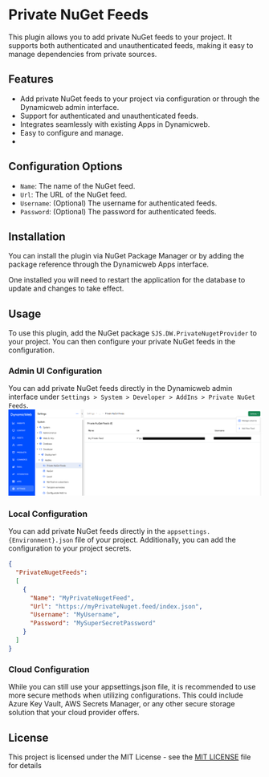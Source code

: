 # Private NuGet Feeds
This plugin allows you to add private NuGet feeds to your project. It supports both authenticated and unauthenticated feeds, 
making it easy to manage dependencies from private sources.

## Features
- Add private NuGet feeds to your project via configuration or through the Dynamicweb admin interface.
- Support for authenticated and unauthenticated feeds.
- Integrates seamlessly with existing Apps in Dynamicweb.
- Easy to configure and manage.
- 
## Configuration Options
- `Name`: The name of the NuGet feed.
- `Url`: The URL of the NuGet feed.
- `Username`: (Optional) The username for authenticated feeds.
- `Password`: (Optional) The password for authenticated feeds.

## Installation
You can install the plugin via NuGet Package Manager or by adding the package reference through the 
Dynamicweb Apps interface.

One installed you will need to restart the application for the database to update and changes to take effect.

## Usage
To use this plugin, add the NuGet package `SJS.DW.PrivateNugetProvider` to your project.
You can then configure your private NuGet feeds in the configuration.

### Admin UI Configuration
You can add private NuGet feeds directly in the Dynamicweb admin interface under `Settings > System > Developer > AddIns > Private NuGet Feeds`.
[![ListView](./assets/ListView.png)](./assets/ListView.png)

### Local Configuration
You can add private NuGet feeds directly in the `appsettings.{Environment}.json` file of your project. 
Additionally, you can add the configuration to your project secrets.

```json
{
  "PrivateNugetFeeds":
  [
    {
      "Name": "MyPrivateNugetFeed",
      "Url": "https://myPrivateNuget.feed/index.json",
      "Username": "MyUsername",
      "Password": "MySuperSecretPassword"
    }
  ]
}
```

### Cloud Configuration
While you can still use your appsettings.json file, it is recommended to use more secure methods when utilizing configurations.
This could include Azure Key Vault, AWS Secrets Manager, or any other secure storage solution that your cloud provider offers.

## License
This project is licensed under the MIT License - see the [MIT LICENSE](LICENSE) file for details